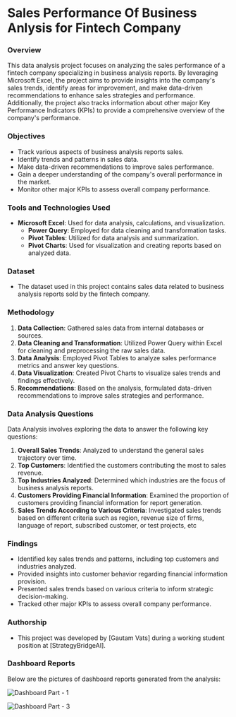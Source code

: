 # Sales Performance Of Business Anlysis for Fintech Company

### Overview
This data analysis project focuses on analyzing the sales performance of a fintech company specializing in business analysis reports. By leveraging Microsoft Excel, the project aims to provide insights into the company's sales trends, identify areas for improvement, and make data-driven recommendations to enhance sales strategies and performance. Additionally, the project also tracks information about other major Key Performance Indicators (KPIs) to provide a comprehensive overview of the company's performance.

### Objectives
- Track various aspects of business analysis reports sales.
- Identify trends and patterns in sales data.
- Make data-driven recommendations to improve sales performance.
- Gain a deeper understanding of the company's overall performance in the market.
- Monitor other major KPIs to assess overall company performance.

### Tools and Technologies Used
- **Microsoft Excel**: Used for data analysis, calculations, and visualization.
  - **Power Query**: Employed for data cleaning and transformation tasks.
  - **Pivot Tables**: Utilized for data analysis and summarization.
  - **Pivot Charts**: Used for visualization and creating reports based on analyzed data.

### Dataset
- The dataset used in this project contains sales data related to business analysis reports sold by the fintech company.

### Methodology
1. **Data Collection**: Gathered sales data from internal databases or sources.
2. **Data Cleaning and Transformation**: Utilized Power Query within Excel for cleaning and preprocessing the raw sales data.
3. **Data Analysis**: Employed Pivot Tables to analyze sales performance metrics and answer key questions.
4. **Data Visualization**: Created Pivot Charts to visualize sales trends and findings effectively.
5. **Recommendations**: Based on the analysis, formulated data-driven recommendations to improve sales strategies and performance.

### Data Analysis Questions
Data Analysis involves exploring the data to answer the following key questions:
1. **Overall Sales Trends**: Analyzed to understand the general sales trajectory over time.
2. **Top Customers**: Identified the customers contributing the most to sales revenue.
3. **Top Industries Analyzed**: Determined which industries are the focus of business analysis reports.
4. **Customers Providing Financial Information**: Examined the proportion of customers providing financial information for report generation.
5. **Sales Trends According to Various Criteria**: Investigated sales trends based on different criteria such as region, revenue size of firms, language of report, subscribed customer, or test projects, etc


### Findings
- Identified key sales trends and patterns, including top customers and industries analyzed.
- Provided insights into customer behavior regarding financial information provision.
- Presented sales trends based on various criteria to inform strategic decision-making.
- Tracked other major KPIs to assess overall company performance.


### Authorship
- This project was developed by [Gautam Vats] during a working student position at [StrategyBridgeAI].

### Dashboard Reports

Below are the pictures of dashboard reports generated from the analysis:

![Dashboard Part - 1](https://github.com/Gautamvats/Business-Report-Sales-Analysis/assets/137445534/1a43de1b-8bb9-439b-a174-23a88520ff98)

![Dashboard Part - 3](https://github.com/Gautamvats/Business-Report-Sales-Analysis/assets/137445534/28c239a4-f862-4554-92ce-83e387b27731)




